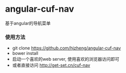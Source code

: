 # angular-cuf-nav
基于angular的导航菜单

### 使用方法
 - git clone https://github.com/hjzheng/angular-cuf-nav
 - bower install
 - 启动一个喜欢的web server, 使用喜欢的浏览器访问即可
 - 或者直接访问 http://get-set.cn/cuf-nav

